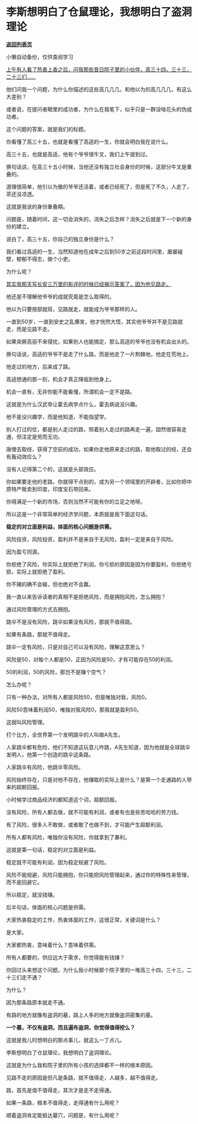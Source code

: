 # 李斯想明白了仓鼠理论，我想明白了盗洞理论

[**返回列表页**](/gzh/记忆承载3)

小懒自动备份，仅供查阅学习

[上午有人看了热衷上香之后，问我那些昔日院子里的小伙伴，高三十四，三十三，二十三们......  
](http://mp.weixin.qq.com/s?__biz=MzU0MjYwNDU2Mw==&mid=2247511623&idx=1&sn=e8567f2a44cfb8e33c1deb36c700725b&chksm=fb1ac23bcc6d4b2d9ea22989257e98917b1a64441c9cb75f62971fb0eabdcdcdf71130bec215&scene=21#wechat_redirect)

他们问我一个问题，为什么你描述的这些高几几几，和他以为的高几几几，有这么大差别？  

或者说，在提问者眼里的成功者，为什么在我笔下，似乎只是一群没啥花头的伪成功者。

这个问题的答案，就是我们的标题。  

你看懂了高三十五，也就是看懂了高适的一生，你就会明白我在说什么。  

高三十五，也就是高适，他有个爷爷很牛叉，我们上午提到过。  

换句话说，在高三十五小时候，当他还没有独立社会身份的时候，这部分牛叉是重叠的。

道理很简单，他引以为傲的爷爷还活着，或者已经死了，但是死了不久，人走了，茶还没凉透。  

这就是我说的身份重叠期。

问题是，随着时间，这一切会消失的，消失之后怎样？消失之后就是下一个新的身份的建立。  

说白了，高三十五，你自己的独立身份是什么？

我们看过高适的一生，当然知道他在成年之后到50岁之前这段时间里，屡屡碰壁，郁郁不得志，做个小吏。  

为什么呢？  

[其实我那天写长安三万里的影评的时候已经揭示答案了，因为他见路走。  
](https://mp.weixin.qq.com/s?__biz=MzU0MjYwNDU2Mw==&mid=2247511489&idx=1&sn=8d2440b9a0bff15e86c03a1d022622ab&chksm=fb1ac1bdcc6d48ab37c27a86881fd1d44546d19bf038aa398ae27e448d8b83501413c0cec405&token=174077904&lang=zh_CN&scene=21#wechat_redirect)

他还是不理解他爷爷的成就究竟是怎么取得的。  

他以为只要按部就班，见路就走，就能成为爷爷那样的人。  

一直到50岁，一直到安史之乱爆发，他才恍然大悟，其实他爷爷并不是见路就走，而是见路不走。

如果突厥高丽不来侵扰，如果别人也能搞定，那么高适的爷爷也没有机会出头的。

换句话说，高适的爷爷不是走了什么路，而是他走了一片荆棘地，他走在荒地上。

他走过的地方，后来成了路。

高适想通的那一刻，机会才真正降临到他身上。  

机会一直有，无非你能不能看懂，所谓机会一定不是路。

这就是为什么汉武帝让霍去病学点什么，霍去病说没兴趣。  

他不是没兴趣学，而是他知道，不能指望学。

别人打过的仗，都是别人走过的路，照着别人走过的路再走一遍，固然很容易走通，但注定是劳而无功。

唐僧去取经，获得了空前的成功，如果你走他原来走过的路，取他取过的经，还会有轰动效应么？  

没有人记得第二个的，这就是头部效应。

你如果要走他的老路，你就得干点别的，成为另一个领域里的开辟者，比如你把中原特产贩卖到印度，印度宝石带回来。

你得满足一个新的市场，否则当然不可能有你的立足之地呀。

所以这是一个非常简单的经济学问题，本质就是我下面这句话。  

 **稳定的对立面是利益，体面的核心问题是供需。**

风险投资，风险投资，盈利并不是来自于无风险，盈利一定是来自于风险。  

因为盈亏同源。

你拒绝了风险，你实际上就拒绝了利润。你亏损的原因是因为你要盈利，你拒绝亏损，实际上就拒绝了盈利。  

你不赌的确不会输，但也绝对不会赢。

我一直以来告诉读者的真相不是拒绝风险，而是拥抱风险，怎么拥抱？  

通过风险管理的方式去拥抱。

跳伞不是没有风险，跳伞如果没有风险，那就不值得跳。  

如果有条路，那就不值得走。

跳伞一定有风险，只是对自己可以没有风险，理解这意思么？  

风险是50，对每个人都是50，正因为风险是50，才有可能存在50的利润。  

50的利润，50的风险，那岂不是赚个空气？  

怎么办呢？

只有一种办法，对所有人都是风险50，但是唯独对我，风险0。

风险50意味着利润50，唯独对我风险0，那我就是盈利50。

这就叫风险管理。  

打个比方，全世界第一个发明跳伞的人叫做A先生。  

人家跳伞都有危险，他们不知道这玩意儿咋跳，A先生知道，因为他就是全球跳伞发明人，他第一个创造的跳伞这条路。  

人家跳伞有风险，他跳伞零风险。  

风险始终存在，只是对他不存在，他赚取的实际上是什么？是第一个走通路的人带来的超额回报。

小时候学过商品经济的都知道这个词，超额回报。

没有风险，所有人都去做，就不可能有利润，或者有也是些苦哈哈的劳力钱。  

有了风险，很多人不敢做，或者敢了也做不到，才可能产生超额利润。

所有人都有风险，唯独你没有风险，你就拿到了暴利。

这就是第一句话，稳定的对立面是利益。  

稳定就不可能有利润，因为稳定规避了风险。

风险不能规避，风险只能拥抱，你只能把风险管理起来，通过你的特殊性来管理，而不是回避它。

所以稳定，就没钱赚。

后半句话，体面的核心问题是供需。

大家热衷稳定的工作，热衷体面的工作，这很正常，关键词是什么？  

是大家。

大家都热衷，意味着什么？意味着供需。

所有人都要的，供应远大于需求，你觉得能有钱赚？  

你回过头来想这个问题，为什么我小时候那个院子里的一堆高三十四，三十三，二十三们走不通？  

为什么？

因为那条路原本就走不通。

有路的地方就像有盗洞的墓，路上人多的地方就像盗洞密集的墓。  

 **一个墓，不仅有盗洞，而且遍布盗洞，你觉得值得挖么？**

这就是我儿时想明白的那点事儿，就这么一丁点儿。  

李斯想明白了仓鼠理论，我想明白了盗洞理论。  

这就是为什么我和院子里的所有小孩的选择都不一样的根本原因。

见路不走的原因是但凡是条路，就不值得走，人越多，越不值得走。

路，首先是值不值得走，其次才是走不走得通。  

如果一条路，根本不值得走，走得通有什么用呢？

顺着盗洞肯定能抵达墓穴，问题是，有什么用呢？

